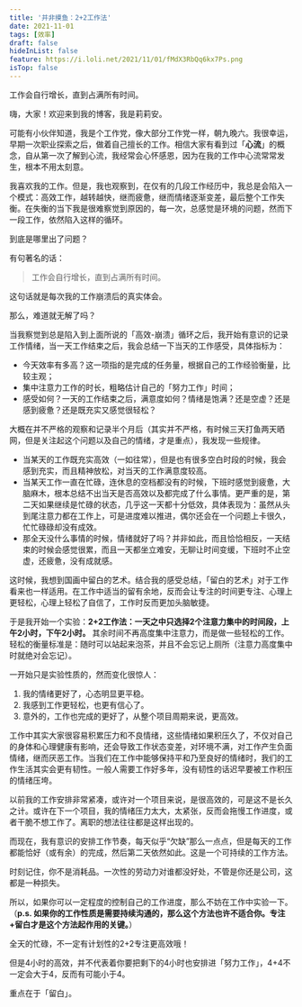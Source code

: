 ```yaml
---
title: '并非摸鱼：2+2工作法'
date: 2021-11-01
tags: [效率]
draft: false
hideInList: false
feature: https://i.loli.net/2021/11/01/fMdX3RbQq6kx7Ps.png
isTop: false
---
```

工作会自行增长，直到占满所有时间。


<!--more-->

嗨，大家！欢迎来到我的博客，我是莉莉安。

可能有小伙伴知道，我是个工作党，像大部分工作党一样，朝九晚六。我很幸运，早期一次职业探索之后，做着自己擅长的工作。相信大家有看到过「**心流**」的概念，自从第一次了解到心流，我经常会心怀感恩，因为在我的工作中心流常常发生，根本不用太刻意。

我喜欢我的工作。但是，我也观察到，在仅有的几段工作经历中，我总是会陷入一个模式：高效工作，越转越快，继而疲惫，继而情绪逐渐变差，最后整个工作失衡。在失衡的当下我是很难察觉到原因的，每一次，总感觉是环境的问题，然而下一段工作，依然陷入这样的循环。

到底是哪里出了问题？

有句著名的话：
> 工作会自行增长，直到占满所有时间。

这句话就是每次我的工作崩溃后的真实体会。

那么，难道就无解了吗？

当我察觉到总是陷入到上面所说的「高效-崩溃」循环之后，我开始有意识的记录工作情绪，当一天工作结束之后，我会总结一下当天的工作感受，具体指标为：
- 今天效率有多高？这一项指的是完成的任务量，根据自己的工作经验衡量，比较主观；
- 集中注意力工作的时长，粗略估计自己的「努力工作」时间；
- 感受如何？一天的工作结束之后，满意度如何？情绪是饱满？还是空虚？还是感到疲惫？还是既充实又感觉很轻松？

大概在并不严格的观察和记录半个月后（其实并不严格，有时候三天打鱼两天晒网，但是关注起这个问题以及自己的情绪，才是重点），我发现一些规律。

- 当某天的工作既充实高效（一如往常），但是也有很多空白时段的时候，我会感到充实，而且精神放松，对当天的工作满意度较高。
- 当某天工作一直在忙碌，连休息的空档都没有的时候，下班时感觉到疲惫，大脑麻木，根本总结不出当天是否高效以及都完成了什么事情。更严重的是，第二天如果继续是忙碌的状态，几乎这一天都十分低效，具体表现为：虽然从头到尾注意力都在工作上，可是进度难以推进，偶尔还会在一个问题上卡很久，忙忙碌碌却没有成效。
- 那全天没什么事情的时候，情绪就好了吗？并非如此，而且恰恰相反，一天结束的时候会感觉很累，而且一天都坐立难安，无聊让时间变缓，下班时不止空虚，还疲惫，没有成就感。

这时候，我想到国画中留白的艺术。结合我的感受总结，「留白的艺术」对于工作看来也一样适用。在工作中适当的留有余地，反而会让专注的时间更专注、心理上更轻松，心理上轻松了自信了，工作时反而更加头脑敏捷。

于是我开始一个实验：**2+2工作法：一天之中只选择2个注意力集中的时间段，上午2小时，下午2小时。** 其余时间不再高度集中注意力，而是做一些轻松的工作。轻松的衡量标准是：随时可以站起来泡茶，并且不会忘记上厕所（注意力高度集中时就绝对会忘记）。

一开始只是实验性质的，然而变化很惊人：
1. 我的情绪更好了，心态明显更平稳。
2. 我感到工作更轻松，也更有信心了。
3. 意外的，工作也完成的更好了，从整个项目周期来说，更高效。

工作中其实大家很容易积累压力和不良情绪，这些情绪如果积压久了，不仅对自己的身体和心理健康有影响，还会导致工作状态变差，对环境不满，对工作产生负面情绪，继而厌恶工作。当我们在工作中能够保持平和乃至良好的情绪时，我们的工作生活其实会更有韧性。一般人需要工作好多年，没有韧性的话迟早要被工作积压的情绪压垮。

以前我的工作安排非常紧凑，或许对一个项目来说，是很高效的，可是这不是长久之计。或许在下一个项目，我的情绪压力太大，太紧张，反而会拖慢工作进度，或者干脆不想工作了。离职的想法往往都是这样出现的。

而现在，我有意识的安排工作节奏，每天似乎“欠缺”那么一点点，但是每天的工作都能恰好（或有余）的完成，然后第二天依然如此。这是一个可持续的工作方法。

时刻记住，你不是消耗品。一次性的劳动力对谁都没好处，不管是你还是公司，这都是一种损失。

所以，如果你可以一定程度的控制自己的工作进度，那么不妨在工作中实验一下。（**p.s. 如果你的工作性质是需要持续沟通的，那么这个方法也许不适合你。专注+留白才是这个方法起作用的关键。**）

全天的忙碌，不一定有计划性的2+2专注更高效哦！

但是4小时的高效，并不代表着你要把剩下的4小时也安排进「努力工作」，4+4不一定会大于4，反而有可能小于4。

重点在于「留白」。

